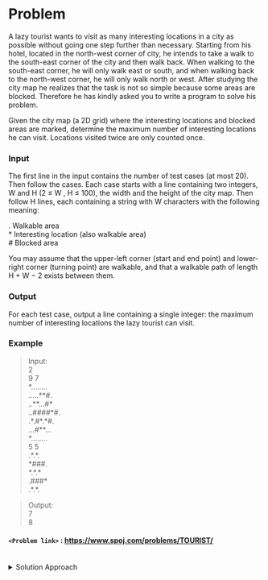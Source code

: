 # Problem
A lazy tourist wants to visit as many interesting locations in a city as possible without going one step further than necessary. Starting from his hotel, located in the north-west corner of city, he intends to take a walk to the south-east corner of the city and then walk back. When walking to the south-east corner, he will only walk east or south, and when walking back to the north-west corner, he will only walk north or west. After studying the city map he realizes that the task is not so simple because some areas are blocked. Therefore he has kindly asked you to write a program to solve his problem.

Given the city map (a 2D grid) where the interesting locations and blocked areas are marked, determine the maximum number of interesting locations he can visit. Locations visited twice are only counted once.

### Input
The first line in the input contains the number of test cases (at most 20). Then follow the cases. Each case starts with a line containing two integers, W and H (2 ≤ W , H ≤ 100), the width and the height of the city map. Then follow H lines, each containing a string with W characters with the following meaning:

. Walkable area<br/>
\* Interesting location (also walkable area)<br/>
\# Blocked area<br/>

You may assume that the upper-left corner (start and end point) and lower-right corner (turning point) are walkable, and that a walkable path of length H + W − 2 exists between them.

### Output
For each test case, output a line containing a single integer: the maximum number of interesting locations the lazy tourist can visit.

### Example
>Input:<br/>
2  <br/>
9 7  <br/>
\*........  <br/>
.....\*\*#.  <br/>
..\*\*...#\*  <br/>
..####\*#.  <br/>
.\*.#\*.\*#.  <br/>
...#\*\*...  <br/>
\*........  <br/>
5 5  <br/>
.\*.\*.  <br/>
\*###.  <br/>
\*.\*.\*  <br/>
.###\*  <br/>
.\*.\*.<br/>

>Output:<br/>
7<br/>
8<br/>

#### `<Problem link>` : <https://www.spoj.com/problems/TOURIST/>
<br/>
<details>
  <summary>Solution Approach</summary>
  
  ######
  
   
  
  ### References
  
  ><br/>
  
</details>
